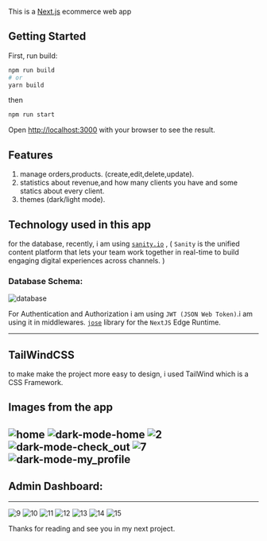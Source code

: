 This is a [Next.js](https://nextjs.org/) ecommerce web app
## Getting Started

First, run build:

```bash
npm run build
# or
yarn build
```
then 
```bash
npm run start
```

Open [http://localhost:3000](http://localhost:3000) with your browser to see the result.

## Features

1. manage orders,products. (create,edit,delete,update).
2. statistics about revenue,and how many clients you have and some statics about every client. 
3. themes (dark/light mode).

## Technology used in this app

for the database, recently, i am using [`sanity.io`](https://sanity.io) , ( `Sanity` is the unified content platform that lets your team work together in real-time to build engaging digital experiences across channels. )


### Database Schema:

![database](https://raw.githubusercontent.com/abdelfetah18/ecommerce-app/master/public/database.png)


For Authentication and Authorization i am using `JWT (JSON Web Token)`.i am using it in middlewares.
[`jose`](https://www.npmjs.com/package/jose) library for the `NextJS` Edge Runtime.

---

## TailWindCSS

to make make the project more easy to design, i used TailWind which is a CSS Framework.


## Images from the app
![home](https://raw.githubusercontent.com/abdelfetah18/ecommerce-app/master/public/home.png)
![dark-mode-home](https://raw.githubusercontent.com/abdelfetah18/ecommerce-app/master/public/dark-mode-home.png)
![2](https://raw.githubusercontent.com/abdelfetah18/ecommerce-app/master/public/2.png)
![dark-mode-check_out](https://raw.githubusercontent.com/abdelfetah18/ecommerce-app/master/public/dark-mode-check_out.png)
![7](https://raw.githubusercontent.com/abdelfetah18/ecommerce-app/master/public/7.png)
![dark-mode-my_profile](https://raw.githubusercontent.com/abdelfetah18/ecommerce-app/master/public/dark-mode-my_profile.png)
---

## Admin Dashboard:

---

![9](https://raw.githubusercontent.com/abdelfetah18/ecommerce-app/master/public/9.png)
![10](https://raw.githubusercontent.com/abdelfetah18/ecommerce-app/master/public/10.png)
![11](https://raw.githubusercontent.com/abdelfetah18/ecommerce-app/master/public/11.png)
![12](https://raw.githubusercontent.com/abdelfetah18/ecommerce-app/master/public/12.png)
![13](https://raw.githubusercontent.com/abdelfetah18/ecommerce-app/master/public/13.png)
![14](https://raw.githubusercontent.com/abdelfetah18/ecommerce-app/master/public/14.png)
![15](https://raw.githubusercontent.com/abdelfetah18/ecommerce-app/master/public/15.png)

Thanks for reading and see you in my next project.